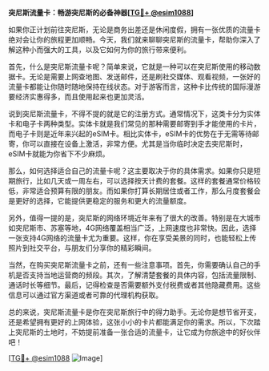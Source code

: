 **突尼斯流量卡：畅游突尼斯的必备神器[[TG💪+ @esim1088](https://t.me/s/esim1088)]**

如果你正计划前往突尼斯，无论是商务出差还是休闲度假，拥有一张优质的流量卡绝对会让你的旅程更加顺畅。今天，我们就来聊聊突尼斯的流量卡，帮助你深入了解这种小而强大的工具，以及它如何为你的旅行带来便利。

首先，什么是突尼斯流量卡呢？简单来说，它就是一种可以在突尼斯使用的移动数据卡。无论是需要上网查地图、发送邮件，还是刷社交媒体、观看视频，一张好的流量卡都能让你随时随地保持在线状态。对于游客而言，这种卡比传统的国际漫游要经济实惠得多，而且使用起来也更加灵活。

说到突尼斯流量卡，不得不提的就是它的注册方式。通常情况下，这类卡分为实体卡和电子卡两种类型。实体卡就是我们常见的那种需要邮寄到手才能使用的卡片，而电子卡则是近年来兴起的eSIM卡。相比实体卡，eSIM卡的优势在于无需等待邮寄，你可以直接在设备上激活，非常方便。尤其是当你临时决定去突尼斯时，eSIM卡就能为你省下不少麻烦。

那么，如何选择适合自己的流量卡呢？这主要取决于你的具体需求。如果你只是短期旅行，比如几天或一周左右，可以选择按天计费的套餐。这样的套餐通常价格较低，非常适合预算有限的朋友。而如果你打算长期居住或者工作，那么月度套餐会是更好的选择，它能提供更稳定的服务和更大的流量额度。

另外，值得一提的是，突尼斯的网络环境近年来有了很大的改善。特别是在大城市如突尼斯市、苏塞等地，4G网络覆盖相当广泛，上网速度也非常快。因此，选择一张支持4G网络的流量卡尤为重要。这样，你在享受美景的同时，也能轻松上传照片到社交平台，与朋友们分享你的精彩瞬间。

当然，在购买突尼斯流量卡之前，还有一些注意事项。首先，你需要确认自己的手机是否支持当地运营商的频段。其次，了解清楚套餐的具体内容，包括流量限制、通话时长等细节。最后，记得检查是否需要额外支付税费或者其他隐藏费用。这些信息可以通过官方渠道或者可靠的代理机构获取。

总的来说，突尼斯流量卡是你在突尼斯旅行中的得力助手。无论你是想节省开支，还是希望拥有更好的上网体验，这张小小的卡片都能满足你的需求。所以，下次踏上突尼斯的土地时，不妨提前准备一张合适的流量卡，让它成为你旅途中的好伙伴吧！

[[TG💪+ @esim1088](https://t.me/s/esim1088) ![Image](https://i.postimg.cc/4NQfJmqS/Snipaste-2025-05-13-00-14-12.png)]